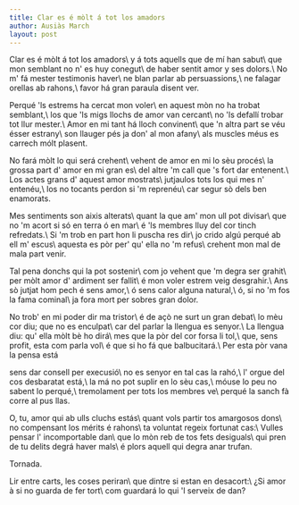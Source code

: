 ```yaml
---
title: Clar es é mòlt á tot los amadors
author: Ausiàs March
layout: post
---
```

Clar es é mòlt á tot los amadors\\
y á tots aquells que de mí han sabut\\
que mon semblant no n' es huy conegut\\
de haber sentit amor y ses dolors.\\
No m' fá mester testimonis haver\\
ne blan parlar ab persuassions,\\
ne falagar orellas ab rahons,\\
favor há gran paraula disent ver.

Perqué 'ls estrems ha cercat mon voler\\
en aquest mòn no ha trobat semblant,\\
los que 'ls migs llochs de amor van cercant\\
no 'ls defallí trobar tot llur mester.\\
Amor en mi tant há lloch convinent\\
que 'n altra part se véu ésser estrany\\
son llauger pés ja don' al mon afany\\
als muscles méus es carrech mólt plasent.

No fará mòlt lo qui será crehent\\
vehent de amor en mi lo sèu procés\\
la grossa part d' amor en mi gran es\\
del altre 'm call que 's fort dar entenent.\\
Los actes grans d' aquest amor mostrats\\
jutjaulos tots los qui mes n' entenéu,\\
los no tocants perdon si 'm reprenéu\\
car segur sò dels ben enamorats.

Mes sentiments son aixis alterats\\
quant la que am' mon ull pot divisar\\
que no 'm acort si só en terra ó en mar\\
é 'ls membres lluy del cor tinch refredats.\\
Si 'm trob en part hon li puscha res dir\\
jo crido algú perqué ab ell m' escus\\
aquesta es pòr per' qu' ella no 'm refus\\
crehent mon mal de mala part venir.

Tal pena donchs qui la pot sostenir\\
com jo vehent que 'm degra ser grahit\\
per mòlt amor d' ardiment ser fallit\\
é mon voler estrem veig desgrahir.\\
Ans sò jutjat hom pech é sens amor,\\
ó sens calor alguna natural,\\
ó, si no 'm fos la fama cominal\\
ja fora mort per sobres gran dolor.

No trob' en mi poder dir ma tristor\\
é de açò ne surt un gran debat\\
lo mèu cor diu; que no es enculpat\\
car del parlar la llengua es senyor.\\
La llengua diu: qu' ella mòlt bè ho dirá\\
mes que la pòr del cor forsa li tol,\\
que, sens profit, esta com parla vol\\
é que si ho fá que balbucitará.\\
Per esta pòr vana la pensa está

sens dar consell per execusió\\
no es senyor en tal cas la rahó,\\
l' orgue del cos desbaratat está,\\
la má no pot suplir en lo sèu cas,\\
móuse lo peu no sabent lo perqué,\\
tremolament per tots los membres ve\\
perqué la sanch fà corre al pus llas.

O, tu, amor qui ab ulls cluchs estás\\
quant vols partir tos amargosos dons\\
no compensant los mérits é rahons\\
ta voluntat regeix fortunat cas:\\
Vulles pensar l' incomportable dan\\
que lo mòn reb de tos fets desiguals\\
qui pren de tu delits degrá haver mals\\
é plors aquell qui degra anar trufan.

Tornada.

Lir entre carts, les coses periran\\
que dintre si estan en desacort:\\
¿Si amor à si no guarda de fer tort\\
com guardará lo qui 'l serveix de dan?